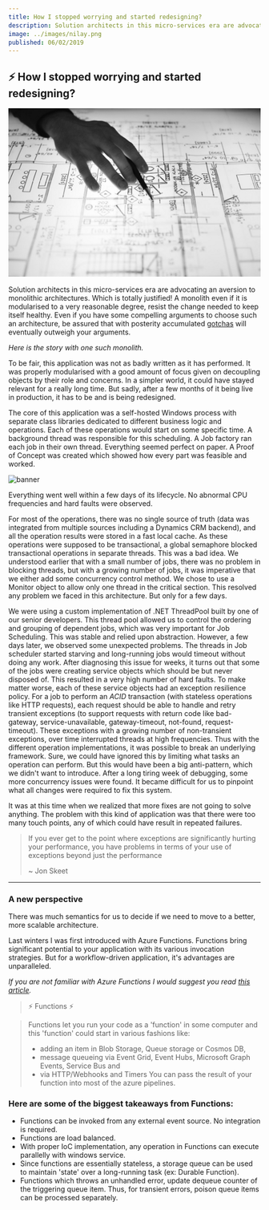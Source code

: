 ```yaml
---
title: How I stopped worrying and started redesigning?
description: Solution architects in this micro-services era are advocating an aversion to monolithic architectures. Here is the story with one such monolith.
image: ../images/nilay.png
published: 06/02/2019
---
```


## ⚡ How I stopped worrying and started redesigning?

![banner](../images/banner.jpeg)

Solution architects in this micro-services era are advocating an aversion to monolithic architectures. Which is totally justified! A monolith even if it is modularised to a very reasonable degree, resist the change needed to keep itself healthy. Even if you have some compelling arguments to choose such an architecture, be assured that with posterity accumulated [gotchas](https://www.urbandictionary.com/define.php?term=gotcha) will eventually outweigh your arguments.


*Here is the story with one such monolith.*

To be fair, this application was not as badly written as it has performed. It was properly modularised with a good amount of focus given on decoupling objects by their role and concerns. In a simpler world, it could have stayed relevant for a really long time. But sadly, after a few months of it being live in production, it has to be and is being redesigned.

The core of this application was a self-hosted Windows process with separate class libraries dedicated to different business logic and operations. Each of these operations would start on some specific time. A background thread was responsible for this scheduling. A Job factory ran each job in their own thread. Everything seemed perfect on paper. A Proof of Concept was created which showed how every part was feasible and worked.

![banner](https://cdn-images-1.medium.com/max/1600/0*jzTfbstmjQZ8UFSn.png)

Everything went well within a few days of its lifecycle. No abnormal CPU frequencies and hard faults were observed.

For most of the operations, there was no single source of truth (data was integrated from multiple sources including a Dynamics CRM backend), and all the operation results were stored in a fast local cache. As these operations were supposed to be transactional, a global semaphore blocked transactional operations in separate threads. This was a bad idea. We understood earlier that with a small number of jobs, there was no problem in blocking threads, but with a growing number of jobs, it was imperative that we either add some concurrency control method. We chose to use a Monitor object to allow only one thread in the critical section. This resolved any problem we faced in this architecture. But only for a few days.

We were using a custom implementation of .NET ThreadPool built by one of our senior developers. This thread pool allowed us to control the ordering and grouping of dependent jobs, which was very important for Job Scheduling. This was stable and relied upon abstraction. However, a few days later, we observed some unexpected problems. The threads in Job scheduler started starving and long-running jobs would timeout without doing any work. After diagnosing this issue for weeks, it turns out that some of the jobs were creating service objects which should be but never disposed of. This resulted in a very high number of hard faults. To make matter worse, each of these service objects had an exception resilience policy. For a job to perform an _ACID_ transaction (with stateless operations like HTTP requests), each request should be able to handle and retry transient exceptions (to support requests with return code like bad-gateway, service-unavailable, gateway-timeout, not-found, request-timeout). These exceptions with a growing number of non-transient exceptions, over time interrupted threads at high frequencies. Thus with the different operation implementations, it was possible to break an underlying framework. Sure, we could have ignored this by limiting what tasks an operation can perform. But this would have been a big anti-pattern, which we didn't want to introduce. After a long tiring week of debugging, some more concurrency issues were found. It became difficult for us to pinpoint what all changes were required to fix this system.

It was at this time when we realized that more fixes are not going to solve anything. The problem with this kind of application was that there were too many touch points, any of which could have result in repeated failures.

> If you ever get to the point where exceptions are significantly hurting your performance, you have problems in terms of your use of exceptions beyond just the performance
>
> ~ Jon Skeet

---

### A new perspective

There was much semantics for us to decide if we need to move to a better, more scalable architecture.

Last winters I was first introduced with Azure Functions. Functions bring significant potential to your application with its various invocation strategies. But for a workflow-driven application, it's advantages are unparalleled.

_If you are not familiar with Azure Functions I would suggest you read [this article](https://medium.com/grapecity/an-introduction-to-azure-functions-845fbf0033af)._

> ⚡ Functions ⚡

> Functions let you run your code as a 'function' in some computer and this 'function' could start in various fashions like:
> - adding an item in Blob Storage, Queue storage or Cosmos DB,
> - message queueing via Event Grid, Event Hubs, Microsoft Graph Events, Service Bus and 
> - via HTTP/Webhooks and Timers
> You can pass the result of your function into most of the azure pipelines. 

### Here are some of the biggest takeaways from Functions:

 - Functions can be invoked from any external event source. No integration is required.
 - Functions are load balanced.
 - With proper IoC implementation, any operation in Functions can execute parallelly with windows service.
 - Since functions are essentially stateless, a storage queue can be used to maintain 'state' over a long-running task (ex: Durable Function).
 - Functions which throws an unhandled error, update dequeue counter of the triggering queue item. Thus, for transient errors, poison queue items can be processed separately.
